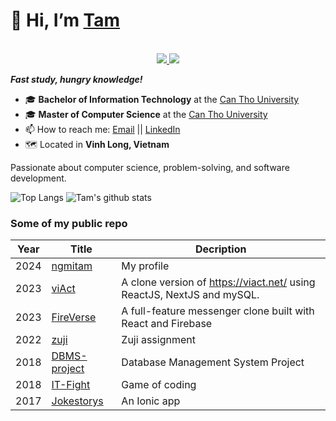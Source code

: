 <!--
**ngmitam/ngmitam** is a ✨ _special_ ✨ repository because its `README.md` (this file) appears on your GitHub profile.
-->

# 👋 Hi, I’m [Tam](https://github.com/ngmitam)
<p align="center"><br/>
 <a href="https://www.linkedin.com/in/ngmitam/">
  <img src="https://img.shields.io/badge/ngmitam-blue?style=flat-square&logo=linkedin">
 </a>
 <a href="mailto:ngmitamit@gmail.com">
  <img src="https://img.shields.io/badge/ngmitamit%40gmail.com-red?style=flat-square&logo=gmail&logoColor=white">
 </a>
</p>

***Fast study, hungry knowledge!***

- 🎓 **Bachelor of Information Technology** at the [Can Tho University](https://cit.ctu.edu.vn/)
- 🎓 **Master of Computer Science** at the [Can Tho University](https://cit.ctu.edu.vn/)
- 📫 How to reach me: [Email](mailto:ngmitamit@gmail.com "ngmitamit@gmail.com") || [LinkedIn](https://www.linkedin.com/in/ngmitam/ "Nguyen Minh Tam") 
- 🗺️ Located in **Vinh Long, Vietnam**
  
Passionate about computer science, problem-solving, and software development.

<!-- https://github.com/anuraghazra/github-readme-stats -->
![Top Langs](https://github-readme-stats.vercel.app/api/top-langs/?username=ngmitam&theme=tokyonight&count_private=true&langs_count=8&layout=compact&hide=ASP.NET,ShaderLab,c,Jupyter%20Notebook,Ada)
![Tam's github stats](https://github-readme-stats.vercel.app/api/?username=ngmitam&show_icons=true&theme=tokyonight&count_private=true&hide_rank=true&line_height=24) <!--&hide=contribs -->

### Some of my public repo
<!-- Table -->
| Year | Title                                    | Decription                           |
|------|------------------------------------------|----------------------------------------|
| 2024 | [ngmitam](https://github.com/ngmitam/ngmitam "Project Repo") | My profile |
| 2023 | [viAct](https://github.com/ngmitam/viact "Project Repo") | A clone version of https://viact.net/ using ReactJS, NextJS and mySQL. |
| 2023 | [FireVerse](https://github.com/ngmitam/fireverse "Project Repo") | A full-feature messenger clone built with React and Firebase |
| 2022 | [zuji](https://github.com/ngmitam/zuji "Project Repo") | Zuji assignment |
| 2018 | [DBMS-project](https://github.com/ngmitam/DBMS-project "Project Repo") | Database Management System Project |
| 2018 | [IT-Fight](https://github.com/ngmitam/IT-Fight "Project Repo") | Game of coding |
| 2017 | [Jokestorys](https://github.com/ngmitam/Jokestorys "Project Repo") | An Ionic app |

